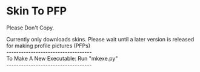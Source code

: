 Skin To PFP
===========

Please Don't Copy.  
  
Currently only downloads skins. Please wait until a later version is released for making profile pictures (PFPs)  
\-----------------------------------  
To Make A New Executable: 
Run "mkexe.py"  
\-----------------------------------
